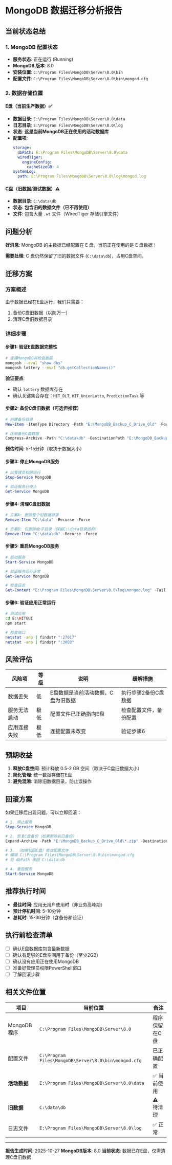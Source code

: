 # MongoDB 数据迁移分析报告

## 当前状态总结

### 1. MongoDB 配置状态
- **服务状态**: 正在运行 (Running)
- **MongoDB 版本**: 8.0
- **安装位置**: `C:\Program Files\MongoDB\Server\8.0\bin`
- **配置文件**: `C:\Program Files\MongoDB\Server\8.0\bin\mongod.cfg`

### 2. 数据存储位置

#### E盘（当前生产数据）✅
- **数据目录**: `E:\Program Files\MongoDB\Server\8.0\data`
- **日志目录**: `E:\Program Files\MongoDB\Server\8.0\log`
- **状态**: **这是当前MongoDB正在使用的活动数据库**
- **配置项**:
  ```yaml
  storage:
    dbPath: E:\Program Files\MongoDB\Server\8.0\data
    wiredTiger:
      engineConfig:
        cacheSizeGB: 4
  systemLog:
    path: E:\Program Files\MongoDB\Server\8.0\log\mongod.log
  ```

#### C盘（旧数据/测试数据）⚠️
- **数据目录**: `C:\data\db`
- **状态**: **包含旧的数据文件（已不再使用）**
- **文件**: 包含大量 `.wt` 文件（WiredTiger 存储引擎文件）

## 问题分析

**好消息**: MongoDB 的主数据已经配置在 E 盘，当前正在使用的是 E 盘数据！

**需要处理**: C 盘仍然保留了旧的数据文件 (`C:\data\db`)，占用C盘空间。

## 迁移方案

### 方案概述
由于数据已经在E盘运行，我们只需要：
1. 备份C盘旧数据（以防万一）
2. 清理C盘旧数据目录

### 详细步骤

#### 步骤1: 验证E盘数据完整性
```bash
# 连接MongoDB并检查数据
mongosh --eval "show dbs"
mongosh lottery --eval "db.getCollectionNames()"
```

**验证要点**:
- 确认 `lottery` 数据库存在
- 确认关键集合存在：`HIT_DLT`, `HIT_UnionLotto`, `PredictionTask` 等

#### 步骤2: 备份C盘旧数据（可选但推荐）
```powershell
# 创建备份目录
New-Item -ItemType Directory -Path "E:\MongoDB_Backup_C_Drive_Old" -Force

# 压缩备份C盘数据
Compress-Archive -Path "C:\data\db" -DestinationPath "E:\MongoDB_Backup_C_Drive_Old\C_data_db_backup_$(Get-Date -Format 'yyyyMMdd_HHmmss').zip"
```

**预估时间**: 5-15分钟（取决于数据大小）

#### 步骤3: 停止MongoDB服务
```powershell
# 以管理员权限运行
Stop-Service MongoDB

# 验证服务已停止
Get-Service MongoDB
```

#### 步骤4: 清理C盘旧数据
```powershell
# 方案A: 删除整个旧数据目录
Remove-Item "C:\data" -Recurse -Force

# 方案B: 仅删除db子目录（保留C:\data目录结构）
Remove-Item "C:\data\db" -Recurse -Force
```

#### 步骤5: 重启MongoDB服务
```powershell
# 启动服务
Start-Service MongoDB

# 验证服务运行正常
Get-Service MongoDB

# 检查日志
Get-Content "E:\Program Files\MongoDB\Server\8.0\log\mongod.log" -Tail 20
```

#### 步骤6: 验证应用正常运行
```bash
# 测试应用
cd E:\HITGUI
npm start

# 检查端口
netstat -ano | findstr ":27017"
netstat -ano | findstr ":3003"
```

## 风险评估

| 风险项 | 等级 | 说明 | 缓解措施 |
|--------|------|------|----------|
| 数据丢失 | 低 | E盘数据是当前活动数据，C盘为旧数据 | 执行步骤2备份C盘数据 |
| 服务无法启动 | 极低 | 配置文件已正确指向E盘 | 检查配置文件，备份配置 |
| 应用连接失败 | 极低 | 连接配置未改变 | 验证步骤6 |

## 预期收益

1. **释放C盘空间**: 预计释放 0.5-2 GB 空间（取决于C盘旧数据大小）
2. **简化管理**: 统一数据存储在E盘
3. **避免混淆**: 消除旧数据目录，防止误操作

## 回滚方案

如果迁移后出现问题，可以立即回滚：

```powershell
# 1. 停止服务
Stop-Service MongoDB

# 2. 恢复C盘备份（如果删除前已备份）
Expand-Archive -Path "E:\MongoDB_Backup_C_Drive_Old\*.zip" -DestinationPath "C:\data"

# 3. （如需切回C盘）修改配置文件
# 编辑 C:\Program Files\MongoDB\Server\8.0\bin\mongod.cfg
# 将 dbPath 改回 C:\data\db

# 4. 重启服务
Start-Service MongoDB
```

## 推荐执行时间

- **最佳时间**: 应用无用户使用时（非业务高峰期）
- **预计停机时间**: 5-10分钟
- **总耗时**: 15-30分钟（含备份和验证）

## 执行前检查清单

- [ ] 确认E盘数据库包含最新数据
- [ ] 确认有足够的E盘空间用于备份（至少2GB）
- [ ] 确认没有应用正在使用MongoDB
- [ ] 准备好管理员权限PowerShell窗口
- [ ] 了解回滚步骤

## 相关文件位置

| 项目 | 当前位置 | 备注 |
|------|---------|------|
| MongoDB 程序 | `C:\Program Files\MongoDB\Server\8.0` | 程序保留在C盘 |
| 配置文件 | `C:\Program Files\MongoDB\Server\8.0\bin\mongod.cfg` | 已正确配置 |
| **活动数据** | `E:\Program Files\MongoDB\Server\8.0\data` | ✅ 当前使用 |
| **旧数据** | `C:\data\db` | ⚠️ 待清理 |
| 日志文件 | `E:\Program Files\MongoDB\Server\8.0\log` | ✅ 正常 |

---

**报告生成时间**: 2025-10-27
**MongoDB版本**: 8.0
**当前状态**: 数据已在E盘，仅需清理C盘旧数据
